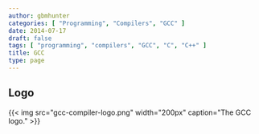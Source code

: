```yaml
---
author: gbmhunter
categories: [ "Programming", "Compilers", "GCC" ]
date: 2014-07-17
draft: false
tags: [ "programming", "compilers", "GCC", "C", "C++" ]
title: GCC
type: page
---
```


<h2>Logo</h2>

{{< img src="gcc-compiler-logo.png" width="200px" caption="The GCC logo." >}}

